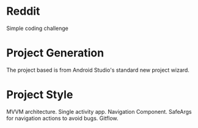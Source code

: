 # Reddit
Simple coding challenge

# Project Generation
The project based is from Android Studio's standard new project wizard.

# Project Style
MVVM architecture.
Single activity app.
Navigation Component.
SafeArgs for navigation actions to avoid bugs.
Gitflow.